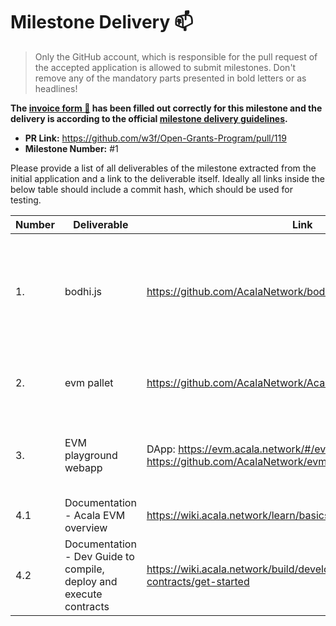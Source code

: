 # Milestone Delivery :mailbox:

> Only the GitHub account, which is responsible for the pull request of the accepted application is allowed to submit milestones. Don't remove any of the mandatory parts presented in bold letters or as headlines!

**The [invoice form :pencil:](https://forms.gle/8Wx7nxtq8fKrsuEz8) has been filled out correctly for this milestone and the delivery is according to the official [milestone delivery guidelines](https://github.com/w3f/General-Grants-Program/blob/master/grants/milestone-deliverables-guidelines.md).**

- **PR Link:** https://github.com/w3f/Open-Grants-Program/pull/119
- **Milestone Number:** #1

Please provide a list of all deliverables of the milestone extracted from the initial application and a link to the deliverable itself. Ideally all links inside the below table should include a commit hash, which should be used for testing.

| Number | Deliverable                                                        | Link                                                                                                | Notes                                                                                                                     |
| ------ | ------------------------------------------------------------------ | --------------------------------------------------------------------------------------------------- | ------------------------------------------------------------------------------------------------------------------------- |
| 1.     | bodhi.js                                                           | https://github.com/AcalaNetwork/bodhi.js                                                            | SDK that integrates with ethers, and also translates ETH to Substrate transactions, can inject into web3.js as a provider |
| 2.     | evm pallet                                                         | https://github.com/AcalaNetwork/Acala/tree/master/modules/evm                                       | Implements new RPC to allow SDK to emulate eth_estimateGas and eth_call                                                   |
| 3.     | EVM playground webapp                                              | DApp: https://evm.acala.network/#/evmAccount Github: https://github.com/AcalaNetwork/evm-playground | Web App to deploy ERC20, query balance, transfer and execute other transactions                                           |
| 4.1    | Documentation - Acala EVM overview                                 | https://wiki.acala.network/learn/basics/acala-evm                                                   | conceptual overview and benefits etc                                                                                      |
| 4.2    | Documentation - Dev Guide to compile, deploy and execute contracts | https://wiki.acala.network/build/development-guide/smart-contracts/get-started                      | dev guide                                                                                                                 |
